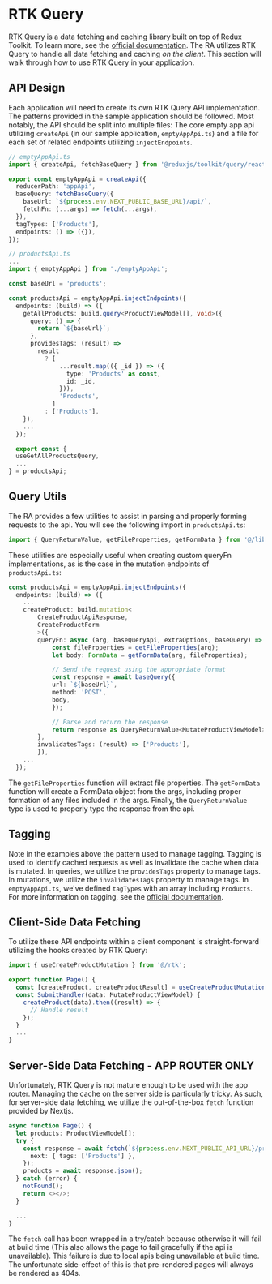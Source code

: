 # RTK Query

RTK Query is a data fetching and caching library built on top of Redux Toolkit. To learn more, see the [official documentation](https://redux-toolkit.js.org/rtk-query/overview). The RA utilizes RTK Query to handle all data fetching and caching _on the client_. This section will walk through how to use RTK Query in your application.

## API Design

Each application will need to create its own RTK Query API implementation. The patterns provided in the sample application should be followed. Most notably, the API should be split into multiple files: The core empty app api utilizing `createApi` (in our sample application, `emptyAppApi.ts`) and a file for each set of related endpoints utilizing `injectEndpoints`.

```typescript
// emptyAppApi.ts
import { createApi, fetchBaseQuery } from '@reduxjs/toolkit/query/react';

export const emptyAppApi = createApi({
  reducerPath: 'appApi',
  baseQuery: fetchBaseQuery({
    baseUrl: `${process.env.NEXT_PUBLIC_BASE_URL}/api/`,
    fetchFn: (...args) => fetch(...args),
  }),
  tagTypes: ['Products'],
  endpoints: () => ({}),
});

// productsApi.ts
...
import { emptyAppApi } from './emptyAppApi';

const baseUrl = 'products';

const productsApi = emptyAppApi.injectEndpoints({
  endpoints: (build) => ({
    getAllProducts: build.query<ProductViewModel[], void>({
      query: () => {
        return `${baseUrl}`;
      },
      providesTags: (result) =>
        result
          ? [
              ...result.map(({ _id }) => ({
                type: 'Products' as const,
                id: _id,
              })),
              'Products',
            ]
          : ['Products'],
    }),
    ...
  });

  export const {
  useGetAllProductsQuery,
  ...
} = productsApi;
```

## Query Utils

The RA provides a few utilities to assist in parsing and properly forming requests to the api. You will see the following import in `productsApi.ts`:

```typescript
import { QueryReturnValue, getFileProperties, getFormData } from '@/lib/utils';
```

These utilities are especially useful when creating custom queryFn implementations, as is the case in the mutation endpoints of `productsApi.ts`:

```typescript
const productsApi = emptyAppApi.injectEndpoints({
  endpoints: (build) => ({
    ...
    createProduct: build.mutation<
        CreateProductApiResponse,
        CreateProductForm
        >({
        queryFn: async (arg, baseQueryApi, extraOptions, baseQuery) => {
            const fileProperties = getFileProperties(arg);
            let body: FormData = getFormData(arg, fileProperties);

            // Send the request using the appropriate format
            const response = await baseQuery({
            url: `${baseUrl}`,
            method: 'POST',
            body,
            });

            // Parse and return the response
            return response as QueryReturnValue<MutateProductViewModel>;
        },
        invalidatesTags: (result) => ['Products'],
        }),
    ...
  });
```

The `getFileProperties` function will extract file properties. The `getFormData` function will create a FormData object from the args, including proper formation of any files included in the args. Finally, the `QueryReturnValue` type is used to properly type the response from the api.

## Tagging

Note in the examples above the pattern used to manage tagging. Tagging is used to identify cached requests as well as invalidate the cache when data is mutated. In queries, we utilize the `providesTags` property to manage tags. In mutations, we utilize the `invalidatesTags` property to manage tags. In `emptyAppApi.ts`, we've defined `tagTypes` with an array including `Products`. For more information on tagging, see the [official documentation](https://redux-toolkit.js.org/rtk-query/usage/automated-refetching#cache-tags).

## Client-Side Data Fetching

To utilize these API endpoints within a client component is straight-forward utilizing the hooks created by RTK Query:

```typescript
import { useCreateProductMutation } from '@/rtk';

export function Page() {
  const [createProduct, createProductResult] = useCreateProductMutation();
  const SubmitHandler(data: MutateProductViewModel) {
    createProduct(data).then((result) => {
      // Handle result
    });
  }
  ...
}
```

## Server-Side Data Fetching - APP ROUTER ONLY

Unfortunately, RTK Query is not mature enough to be used with the app router. Managing the cache on the server side is particularly tricky. As such, for server-side data fetching, we utilize the out-of-the-box `fetch` function provided by Nextjs.

```typescript
async function Page() {
  let products: ProductViewModel[];
  try {
    const response = await fetch(`${process.env.NEXT_PUBLIC_API_URL}/products`, {
      next: { tags: ['Products'] },
    });
    products = await response.json();
  } catch (error) {
    notFound();
    return <></>;
  }

  ...
}
```

The `fetch` call has been wrapped in a try/catch because otherwise it will fail at build time (This also allows the page to fail gracefully if the api is unavailable). This failure is due to local apis being unavailable at build time. The unfortunate side-effect of this is that pre-rendered pages will always be rendered as 404s.
